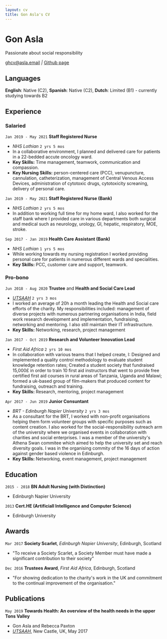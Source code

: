 ```yaml
---
layout: cv
title: Gon Asla's CV
---
```


# Gon Asla
Passionate about social responsibility

<div id="webaddress">
<a href="mailto:&#103;&#104;&#099;&#118;&#064;&#097;&#115;&#108;&#097;&#046;&#101;&#109;&#097;&#105;&#108;">&#103;&#104;&#099;&#118;&#064;&#097;&#115;&#108;&#097;&#046;&#101;&#109;&#097;&#105;&#108;</a>
<em>|</em> <a href="https://github.com/kalpo">Github page</a>
</div>

## Languages

__English__: Native (C2),  __Spanish__: Native (C2),  __Dutch__: Limited (B1) - currently studying towards B2

## Experience

### Salaried
`Jan 2019 - May 2021`
__Staff Registered Nurse__ 
- *NHS Lothian*  `2 yrs 5 mos`
- In a collaborative environment, I planned and delivered care for patients in a 22-bedded accute oncology ward. 
- __Key Skills:__ Time management, teamwork, communication and compassion.
- __Key Nursing Skills:__ person-centered care (PCC), venupuncture, cannulation, catheterization, management of Central Venous Access Devices, administration of cytotoxic drugs, cytotoxicity screaning,  delivery of personal care.

`Jan 2019 - May 2021`
__Staff Registered Nurse (Bank)__
- *NHS Lothian* `2 yrs 5 mos`
- In addition to working full time for my home ward, I also worked for the staff bank where I provided care in various departments both surgical and medical such as neurology, urology, GI, hepatic, respiratory, MOE, stroke. 

`Sep 2017 - Jan 2019`
__Health Care Assistant (Bank)__
- *NHS Lothian* `1 yrs 5 mos`
- While working towards my nursing registration I worked providing personal care for patients in numerous different wards and specialities. 
- __Key Skills:__ PCC, customer care and support, teamwork.

### Pro-bono
`Jun 2018 - Aug 2020`
__Trustee__ and __Health and Social Care Lead__
- *[UTSAAH](http://utsaah.org.uk)* `2 yrs 3 mos`
- I worked an average of 20h a month leading the Health and Social care efforts of the charity. My responsibilities included: management of diverse projects with numerous partnering organisations in India, field work research development and implementation, fundraising, networking and mentoring. I also still maintain their IT infrastructure.
- __Key Skills:__ Networking, research, project management

`Jan 2017 - Oct 2019`
__Research and Volunteer Innovation Lead__
- *First Aid Africa* `2 yrs 10 mos`
- In collaboration with various teams that I helped create, I: Designed and implemented a quality control methodology to evaluate student knowledge retention rates; Created a student society that fundraised 15,000£ in order to train 10 first aid instructors that went to provide free certified first aid courses in rural areas of Tanzania, Uganda and Malawi; formed a uk-based group of film-makers that produced content for fundraising, outreach and training.
- __Key Skills:__ Research, mentoring, project management

`Apr 2017 - Jun 2019`
__Junior Consuntant__
- *BRT - Edinburgh Napier University* `2 yrs 3 mos`
- As a consultant for the BRT, I worked with non-profit organisations helping them form volunteer groups with specific purposes such as content creation. I also worked for the social-responsibility outreach arm of the university where we organised events in collaboration with charities and social enterprises. I was a member of the university's Athena Swan commitee which aimed to help the university set and reach diversity goals. 
I was in the organising commity of the 16 days of action against gender based violence in Edinburgh.
- __Key Skills:__ Networking, event management, project management

## Education
`2015 - 2018`
__BN Adult Nursing (with Distinction)__
- Edinburgh Napier University

`2013`
__Cert.HE (Artificiall Intelligence and Computer Science)__
- Edinburgh University


## Awards

`Mar 2017`
__Society Scarlet__, *Edinburgh Napier University*, Edinburgh, Scotland
- "To receive a Society Scarlet, a Society Member must have made a significant contribution to their society"

`Dec 2016`
__Trustees Award__, *First Aid Africa*, Edinburgh, Scotland
- "For showing dedication to the charity's work in the UK and commitment to the continual improvement of the organisation."



## Publications

`May 2019`
__Towards Health: An overview of the health needs in the upper Tons Valley__ 
- Gon Asla and Rebecca Paxton
- *[UTSAAH](http://utsaah.org.uk)*, New Castle, UK, May 2017

<!-- Line down the middle to know where the middle is! 
<hr class="line" style="border-left: 1px solid #4b42f5;height: 100%; position: absolute;left: 50%;margin-left: -1px;top: 0;">-->


